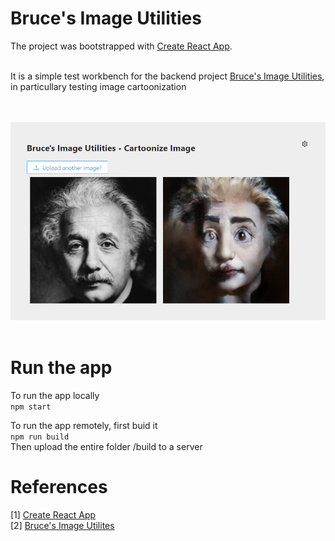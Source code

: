 # Bruce's Image Utilities
The project was bootstrapped with [Create React App](https://github.com/facebook/create-react-app). <br><br>

It is a simple test workbench for the backend project [Bruce's Image Utilities](https://github.com/zm2he/imgutil), in particullary testing image cartoonization<br>

<br><br><img src="./public/static/image/imgutil-web.png" /><br><br>

# Run the app
To run the app locally<br>
```npm start```

To run the app remotely, first buid it<br>
```npm run build```<br>
Then upload the entire folder /build to a server

# References
[1] [Create React App](https://github.com/facebook/create-react-app)<br>
[2] [Bruce's Image Utilites](http://github.com/zm2he/imgutil)<br>